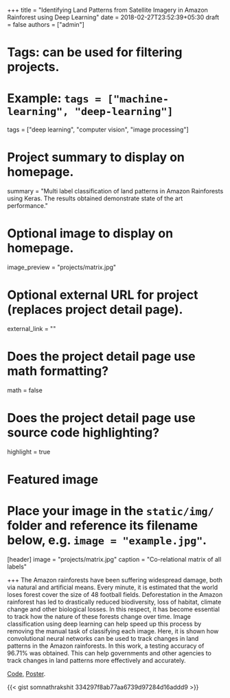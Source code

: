 +++
title = "Identifying Land Patterns from Satellite Imagery in Amazon Rainforest using Deep Learning"
date = 2018-02-27T23:52:39+05:30
draft = false
authors = ["admin"]

# Tags: can be used for filtering projects.
# Example: `tags = ["machine-learning", "deep-learning"]`
tags = ["deep learning", "computer vision", "image processing"]

# Project summary to display on homepage.
summary = "Multi label classification of land patterns in Amazon Rainforests using Keras. The results obtained demonstrate state of the art performance."

# Optional image to display on homepage.
image_preview = "projects/matrix.jpg"

# Optional external URL for project (replaces project detail page).
external_link = ""

# Does the project detail page use math formatting?
math = false

# Does the project detail page use source code highlighting?
highlight = true

# Featured image
# Place your image in the `static/img/` folder and reference its filename below, e.g. `image = "example.jpg"`.
[header]
image = "projects/matrix.jpg"
caption = "Co-relational matrix of all labels"

+++
The Amazon rainforests have been suffering widespread damage, both via natural and artificial means. Every minute, it is estimated that the world loses forest cover the size of 48 football fields. Deforestation in the Amazon rainforest has led to drastically reduced biodiversity, loss of habitat, climate change and other biological losses. In this respect, it has become essential to track how the nature of these forests change over time. Image classification using deep learning can help speed up this process by removing the manual task of classifying each image. Here, it is shown how convolutional neural networks can be used to track changes in land patterns in the Amazon rainforests. In this work, a testing accuracy of 96.71% was obtained. This can help governments and other agencies to track changes in land patterns more effectively and accurately.

[Code,](https://gist.github.com/somnathrakshit/334297f8ab77aa6739d97284d16addd9) [Poster](/files/download/ICNDE.pdf).

{{< gist somnathrakshit 334297f8ab77aa6739d97284d16addd9  >}}